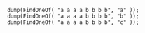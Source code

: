 ```luceescript+trycf
    dump(FindOneOf( "a a a a b b b b", "a" ));
    dump(FindOneOf( "a a a a b b b b", "b" ));
    dump(FindOneOf( "a a a a b b b b", "c" ));
```

